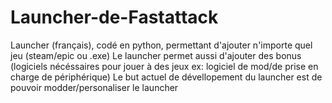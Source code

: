 # Launcher-de-Fastattack
Launcher (français), codé en python, permettant d'ajouter n'importe quel jeu (steam/epic ou .exe)
Le launcher permet aussi d'ajouter des bonus (logiciels nécéssaires pour jouer à des jeux ex: logiciel de mod/de prise en charge de périphérique)
Le but actuel de dévellopement du launcher est de pouvoir modder/personaliser le launcher
